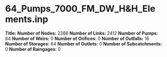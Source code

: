 # 64_Pumps_7000_FM_DW_H&H_Elements.inp
**Title:** 
**Number of Nodes:** 2388
**Number of Links:** 2412
**Number of Pumps:** 64
**Number of Weirs:** 0
**Number of Orifices:** 0
**Number of Outfalls:** 16
**Number of Storages:** 64
**Number of Outlets:** 0
**Number of Subcatchments:** 0
**Number of Raingages:** 0
